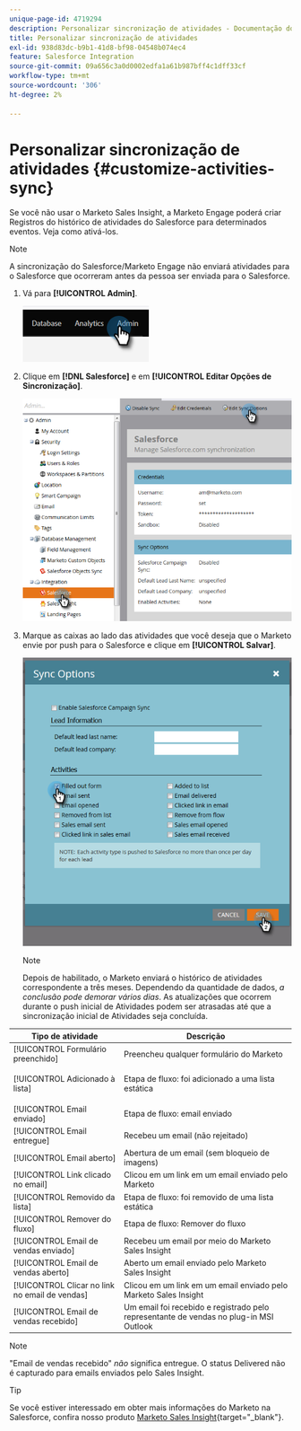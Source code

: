 ```yaml
---
unique-page-id: 4719294
description: Personalizar sincronização de atividades - Documentação do Marketo - Documentação do produto
title: Personalizar sincronização de atividades
exl-id: 938d83dc-b9b1-41d8-bf98-04548b074ec4
feature: Salesforce Integration
source-git-commit: 09a656c3a0d0002edfa1a61b987bff4c1dff33cf
workflow-type: tm+mt
source-wordcount: '306'
ht-degree: 2%

---
```


# Personalizar sincronização de atividades {#customize-activities-sync}

Se você não usar o Marketo Sales Insight, a Marketo Engage poderá criar Registros do histórico de atividades do Salesforce para determinados eventos. Veja como ativá-los.

>[!NOTE]
>
>A sincronização do Salesforce/Marketo Engage não enviará atividades para o Salesforce que ocorreram antes da pessoa ser enviada para o Salesforce.

1. Vá para **[!UICONTROL Admin]**.

   ![](assets/customize-activities-sync-1.png)

1. Clique em **[!DNL Salesforce]** e em **[!UICONTROL Editar Opções de Sincronização]**.

   ![](assets/two-1.png)

1. Marque as caixas ao lado das atividades que você deseja que o Marketo envie por push para o Salesforce e clique em **[!UICONTROL Salvar]**.

   ![](assets/three-1.png)

   >[!NOTE]
   >
   >Depois de habilitado, o Marketo enviará o histórico de atividades correspondente a três meses. Dependendo da quantidade de dados, _a conclusão pode demorar vários dias_. As atualizações que ocorrem durante o push inicial de Atividades podem ser atrasadas até que a sincronização inicial de Atividades seja concluída.

<table>
 <colgroup>
  <col>
  <col>
 </colgroup>
 <thead>
  <tr>
   <th>Tipo de atividade</th>
   <th>Descrição</th>
  </tr>
 </thead>
 <tbody>
  <tr>
   <td>[!UICONTROL Formulário preenchido]</td>
   <td>Preencheu qualquer formulário do Marketo</td>
  </tr>
  <tr>
   <td>[!UICONTROL Adicionado à lista]</td>
   <td><p>Etapa de fluxo: foi adicionado a uma lista estática</p></td>
  </tr>
  <tr>
   <td>[!UICONTROL Email enviado]</td>
   <td>Etapa de fluxo: email enviado</td>
  </tr>
  <tr>
   <td>[!UICONTROL Email entregue]</td>
   <td>Recebeu um email (não rejeitado)</td>
  </tr>
  <tr>
   <td>[!UICONTROL Email aberto]</td>
   <td>Abertura de um email (sem bloqueio de imagens)</td>
  </tr>
  <tr>
   <td>[!UICONTROL Link clicado no email]</td>
   <td>Clicou em um link em um email enviado pelo Marketo</td>
  </tr>
  <tr>
   <td>[!UICONTROL Removido da lista]</td>
   <td>Etapa de fluxo: foi removido de uma lista estática</td>
  </tr>
  <tr>
   <td>[!UICONTROL Remover do fluxo]</td>
   <td>Etapa de fluxo: Remover do fluxo</td>
  </tr>
  <tr>
   <td>[!UICONTROL Email de vendas enviado]</td>
   <td>Recebeu um email por meio do Marketo Sales Insight</td>
  </tr>
  <tr>
   <td>[!UICONTROL Email de vendas aberto]</td>
   <td>Aberto um email enviado pelo Marketo Sales Insight</td>
  </tr>
  <tr>
   <td>[!UICONTROL Clicar no link no email de vendas]</td>
   <td>Clicou em um link em um email enviado pelo Marketo Sales Insight</td>
  </tr>
  <tr>
   <td>[!UICONTROL Email de vendas recebido]</td>
   <td>Um email foi recebido e registrado pelo representante de vendas no plug-in MSI Outlook</td>
  </tr>
 </tbody>
</table>

>[!NOTE]
>
>&quot;Email de vendas recebido&quot; _não_ significa entregue. O status Delivered não é capturado para emails enviados pelo Sales Insight.

>[!TIP]
>
>Se você estiver interessado em obter mais informações do Marketo na Salesforce, confira nosso produto [Marketo Sales Insight](/help/marketo/product-docs/marketo-sales-insight/msi-for-salesforce/installation/install-marketo-sales-insight-package-in-salesforce-appexchange.md){target="_blank"}.
